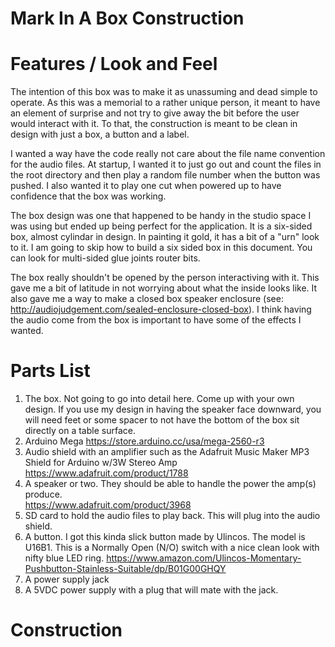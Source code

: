# Mark In A Box Construction

# Features / Look and Feel

The intention of this box was to make it as unassuming and dead simple to operate.  As this was a memorial to a rather unique person, it meant to have an element of surprise and not try to give away the bit before the user would interact with it.  To that, the construction is meant to be clean in design with just a box, a button and a label.

I wanted a way have the code really not care about the file name convention for the audio files.  At startup, I wanted it to just go out and count the files in the root directory and then play a random file number when the button was pushed.  I also wanted it to play one cut when powered up to have confidence that the box was working.

The box design was one that happened to be handy in the studio space I was using but ended up being perfect for the application.  It is a six-sided box, almost cylindar in design.  In painting it gold, it has a bit of a "urn" look to it.  I am going to skip how to build a six sided box in this document.  You can look for multi-sided glue joints router bits.

The box really shouldn't be opened by the person interactiving with it.  This gave me a bit of latitude in not worrying about what the inside looks like.  It also gave me a way to make a closed box speaker enclosure (see: http://audiojudgement.com/sealed-enclosure-closed-box). I think having the audio come from the box is important to have some of the effects I wanted.

# Parts List

1. The box. Not going to go into detail here.  Come up with your own design.  If you use my design in having the speaker face downward, you will need feet or some spacer to not have the bottom of the box sit directly on a table surface.
2. Arduino Mega 
   https://store.arduino.cc/usa/mega-2560-r3
3. Audio shield with an amplifier such as the Adafruit Music Maker MP3 Shield for Arduino w/3W Stereo Amp
   https://www.adafruit.com/product/1788
4. A speaker or two. They should be able to handle the power the amp(s) produce.  
   https://www.adafruit.com/product/3968
5. SD card to hold the audio files to play back.  This will plug into the audio shield.
6. A button.  I got this kinda slick button made by Ulincos.  The model is U16B1.  This is a Normally Open (N/O) switch with a nice clean look with nifty blue LED ring.
   https://www.amazon.com/Ulincos-Momentary-Pushbutton-Stainless-Suitable/dp/B01G00GHQY
7. A power supply jack
8. A 5VDC power supply with a plug that will mate with the jack.

# Construction



